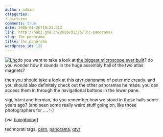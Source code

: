 ```yaml
---
author: admin
categories:
- pictures
comments: true
date: 2006-01-26T19:21:31Z
link: http://habi.gna.ch/2006/01/26/lhc-panorama/
slug: lhc-panorama
title: lhc panorama
wordpress_id: 129
---
```


[![Lhc](http://habi.gna.ch/blog/images/lhc-tm.jpg)](http://habi.gna.ch/blog/images/lhc.jpg)do you want to take a look at [the biggest microscope ever built](http://en.wikipedia.org/wiki/LHC)? do you wonder how it sounds in the huge assembly hall of the two atlas magnets?
  
then you should take a look at this [qtvr-panorama](http://www.petermccready.com/portfolio/05091901.html) of peter mc cready. and you should also definitely check out the other panoramas he made. you can access them in through the navigational buttons in the lower pane.



sigi, bärni and herman, do you remember how we stood in those halls some years ago? (and seen some really weird stuff going on, like those photographers for .... :-)



[via [boingboing](http://www.boingboing.net/2005/11/25/qtvr_of_large_hadron.html)]





technorati tags: [cern](http://www.technorati.com/tag/cern), [panorama](http://www.technorati.com/tag/panorama), [qtvr](http://www.technorati.com/tag/qtvr)
